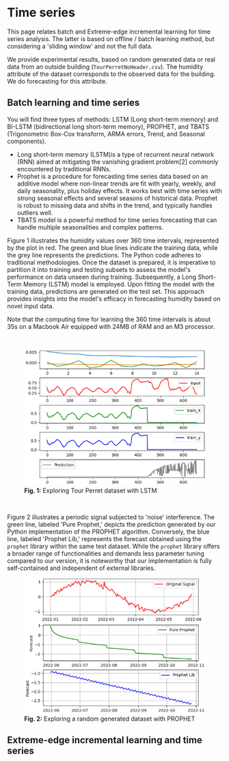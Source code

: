 # Time series

This page relates batch and Extreme-edge incremental learning for time series analysis. The latter is based on offline / batch learning method, but considering a 'sliding window' and not the full data.

We provide experimental results, based on random generated data or real data from an outside building (`TourPerretNoHeader.csv`). The humidity attribute of the dataset corresponds to the observed data for the building. We do forecasting for this attribute.

## Batch learning and time series

You will find three types of methods: LSTM (Long short-term memory) and BI-LSTM (bidirectional long short-term memory), PROPHET, and TBATS (Trigonometric Box-Cox transform, ARMA errors, Trend, and Seasonal components). 

- Long short-term memory (LSTM)is a type of recurrent neural network (RNN) aimed at mitigating the vanishing gradient problem[2] commonly encountered by traditional RNNs.
- Prophet is a procedure for forecasting time series data based on an additive model where non-linear trends are fit with yearly, weekly, and daily seasonality, plus holiday effects. It works best with time series with strong seasonal effects and several seasons of historical data. Prophet is robust to missing data and shifts in the trend, and typically handles outliers well.
- TBATS model is a powerful method for time series forecasting that can handle multiple seasonalities and complex patterns.

Figure 1 illustrates the humidity values over 360 time intervals, represented by the plot in red. The green and blue lines indicate the training data, while the grey line represents the predictions. The Python code adheres to traditional methodologies. Once the dataset is prepared, it is imperative to partition it into training and testing subsets to assess the model's performance on data unseen during training. Subsequently, a Long Short-Term Memory (LSTM) model is employed. Upon fitting the model with the training data, predictions are generated on the test set. This approach provides insights into the model's efficacy in forecasting humidity based on novel input data.

Note that the computing time for learning the 360 time intervals is about 35s on a Macbook Air equipped with 24MB of RAM and an M3 processor.
  
<br>  

<figure>
  <img src="Images/LSTM.png" alt="My image caption">
  <figcaption><b>Fig. 1:</b> Exploring Tour Perret dataset with LSTM</figcaption>
</figure>
  
<br>  
  
Figure 2 illustrates a periodic signal subjected to 'noise' interference. The green line, labeled 'Pure Prophet,' depicts the prediction generated by our Python implementation of the PROPHET algorithm. Conversely, the blue line, labeled 'Prophet Lib,' represents the forecast obtained using the `prophet` library within the same test dataset. While the `prophet` library offers a broader range of functionalities and demands less parameter tuning compared to our version, it is noteworthy that our implementation is fully self-contained and independent of external libraries.

<figure>
  <img src="Images/PROPHET.png" alt="My image caption">
  <figcaption><b>Fig. 2:</b> Exploring a random generated dataset with PROPHET</figcaption>
</figure>


## Extreme-edge incremental learning and time series
